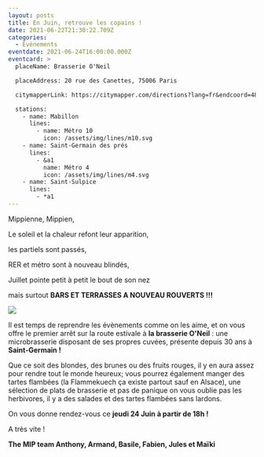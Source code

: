 ```yaml
---
layout: posts
title: En Juin, retrouve les copains !
date: 2021-06-22T21:30:22.709Z
categories:
  - Evènements
eventdate: 2021-06-24T16:00:00.000Z
eventcard: >
  placeName: Brasserie O'Neil

  placeAddress: 20 rue des Canettes, 75006 Paris

  citymapperLink: https://citymapper.com/directions?lang=fr&endcoord=48.851874%2C2.333657&endname=O%27Neil

  stations:
    - name: Mabillon
      lines:
        - name: Métro 10
          icon: /assets/img/lines/m10.svg
    - name: Saint-Germain des prés
      lines:
        - &a1
          name: Métro 4
          icon: /assets/img/lines/m4.svg
    - name: Saint-Sulpice
      lines:
        - *a1
---
```

<!--StartFragment-->

Mippienne, Mippien, 

Le soleil et la chaleur refont leur apparition, 

les partiels sont passés, 

RER et métro sont à nouveau blindés, 

Juillet pointe petit à petit le bout de son nez 

mais surtout **BARS ET TERRASSES A NOUVEAU ROUVERTS !!!** 

![](https://res.cloudinary.com/dcyafbpoh/image/upload/c_fill,g_auto/q_auto:eco,f_auto/v1527148848/o4whwzbkrsbpvwrfkaxg.jpg)

Il est temps de reprendre les évènements comme on les aime, et on vous offre le premier arrêt sur la route estivale à **la brasserie O'Neil** : une microbrasserie disposant de ses propres cuvées, présente depuis 30 ans à **Saint-Germain !** 

Que ce soit des blondes, des brunes ou des fruits rouges, il y en aura assez pour rendre tout le monde heureux; vous pourrez également manger des tartes flambées (la Flammekuech ça existe partout sauf en Alsace), une sélection de plats de brasserie et pas de panique on vous oublie pas les herbivores, il y a des salades et des tartes flambées sans lardons. 

On vous donne rendez-vous ce **jeudi 24 Juin à partir de 18h !** 

A très vite ! 

**The MIP team Anthony, Armand, Basile, Fabien, Jules et Maïki**

<!--EndFragment-->